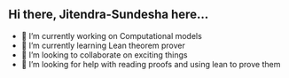 ## Hi there, Jitendra-Sundesha here...

- 🔭 I’m currently working on Computational models
- 🌱 I’m currently learning Lean theorem prover
- 👯 I’m looking to collaborate on exciting things
- 🤔 I’m looking for help with reading proofs and using lean to prove them
